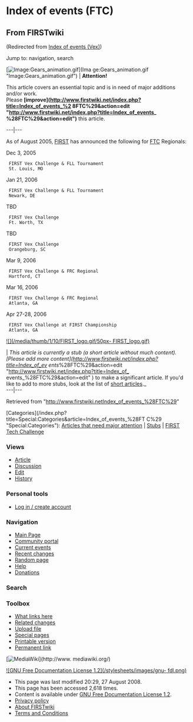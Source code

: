 # Index of events (FTC)

## From FIRSTwiki

(Redirected from [Index of events (Vex)](/index.php?title=Index_of_events_%28Vex%29&redirect=no "Index of events
\(Vex\)"))

Jump to: navigation, search

[![Image:Gears_animation.gif](/media/1/14/Gears_animation.gif)](Ima
ge:Gears_animation.gif "Image:Gears_animation.gif") | **Attention!**

This article covers an essential topic and is in need of major additions and/or work.<br>
Please **[improve](http://www.firstwiki.net/index.php?title=Index_of_events_%2
8FTC%29&action=edit "http://www.firstwiki.net/index.php?title=Index_of_events_
%28FTC%29&action=edit")** this article.

---|---

As of August 2005, [FIRST](first) has announced the following for [FTC](FTC "FTC") Regionals:

Dec 3, 2005

```
 FIRST Vex Challenge & FLL Tournament 
 St. Louis, MO 
```

Jan 21, 2006

```
 FIRST Vex Challenge & FLL Tournament 
 Newark, DE 
```

TBD

```
 FIRST Vex Challenge 
 Ft. Worth, TX 
```

TBD

```
 FIRST Vex Challenge 
 Orangeburg, SC 
```

Mar 9, 2006

```
 FIRST Vex Challenge & FRC Regional 
 Hartford, CT 
```

Mar 16, 2006

```
 FIRST Vex Challenge & FRC Regional 
 Atlanta, GA 
```

Apr 27-28, 2006

```
 FIRST Vex Challenge at FIRST Championship 
 Atlanta, GA 
```

[![](/media/thumb/1/10/FIRST_logo.gif/50px-
FIRST_logo.gif)](Image:FIRST_logo.gif)

| _This article is currently a stub (a short article without much content). [Please add more content](<http://www.firstwiki.net/index.php?title=Index_of_ev> ents_%28FTC%29&action=edit "<http://www.firstwiki.net/index.php?title=Index_of_> events_%28FTC%29&action=edit" ) to make a significant article. If you'd like to add to more stubs, look at the list of [short articles](Special:Shortpages "Special:Shortpages")._<br>
---|---

Retrieved from "<http://www.firstwiki.netIndex_of_events_%28FTC%29>"

[Categories](/index.php?title=Special:Categories&article=Index_of_events_%28FT
C%29 "Special:Categories"): [Articles that need major attention](Category:Articles_that_need_major_attention "Category:Articles that need major attention") | [Stubs](Category:Stubs "Category:Stubs") | [FIRST Tech Challenge](Category:FIRST_Tech_Challenge "Category:FIRST Tech
Challenge")

### Views

- [Article](Index_of_events_%28FTC%29)
- [Discussion](/index.php?title=Talk:Index_of_events_%28FTC%29&action=edit)
- [Edit](/index.php?title=Index_of_events_%28FTC%29&action=edit)
- [History](/index.php?title=Index_of_events_%28FTC%29&action=history)

### Personal tools

- [Log in / create account](/index.php?title=Special:Userlogin&returnto=Index_of_events_\(FTC\))

[](Main_Page "Main Page")

### Navigation

- [Main Page](Main_Page)
- [Community portal](FIRSTwiki:Community_portal)
- [Current events](Current_events)
- [Recent changes](Special:Recentchanges)
- [Random page](Special:Random)
- [Help](Help:Contents)
- [Donations](FIRSTwiki:Site_support)

### Search

### Toolbox

- [What links here](Special:Whatlinkshere/Index_of_events_%28FTC%29)
- [Related changes](Special:Recentchangeslinked/Index_of_events_%28FTC%29)
- [Upload file](Special:Upload)
- [Special pages](Special:Specialpages)
- [Printable version](/index.php?title=Index_of_events_%28FTC%29&printable=yes)
- [Permanent link](/index.php?title=Index_of_events_%28FTC%29&oldid=68896)

[![MediaWiki](/skins/common/images/poweredby_mediawiki_88x31.png)](http://www.
mediawiki.org/)

[![GNU Free Documentation License 1.2](/stylesheets/images/gnu-
fdl.png)](http://www.gnu.org/copyleft/fdl.html)

- This page was last modified 20:29, 27 August 2008.
- This page has been accessed 2,618 times.
- Content is available under [GNU Free Documentation License 1.2](http://www.gnu.org/copyleft/fdl.html "http://www.gnu.org/copyleft/fdl.html").
- [Privacy policy](FIRSTwiki:Privacy_policy "FIRSTwiki:Privacy policy")
- [About FIRSTwiki](FIRSTwiki:About "FIRSTwiki:About")
- [Terms and Conditions](FIRSTwiki:Terms_and_conditions "FIRSTwiki:Terms and conditions")
